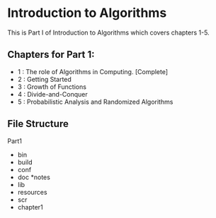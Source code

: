 Introduction to Algorithms
==========================
This is Part I of Introduction to Algorithms which covers chapters 1-5.

Chapters for Part 1:
--------------------
* 1 : The role of Algorithms in Computing. [Complete]
* 2 : Getting Started
* 3 : Growth of Functions
* 4 : Divide-and-Conquer
* 5 : Probabilistic Analysis and Randomized Algorithms

File Structure
--------------

Part1
* bin
* build
* conf
* doc
  *notes
* lib
* resources
* scr
 * chapter1
